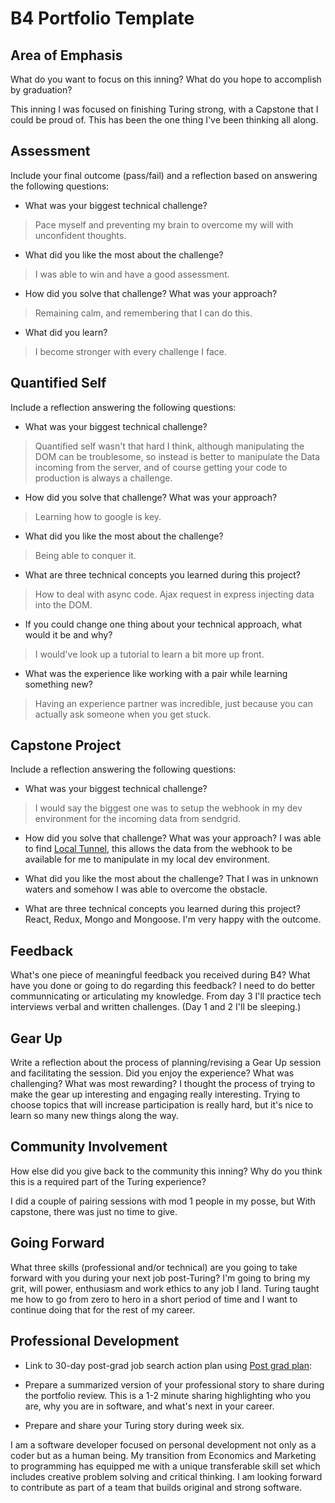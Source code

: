 # B4 Portfolio Template

## Area of Emphasis

What do you want to focus on this inning? What do you hope to accomplish by graduation?

This inning I was focused on finishing Turing strong, with a Capstone that I could be proud of. This has been the one thing I've been thinking all along.


## Assessment

Include your final outcome (pass/fail) and a reflection based on answering the following questions:

* What was your biggest technical challenge?
> Pace myself and preventing my brain to overcome my will with unconfident thoughts.

* What did you like the most about the challenge?
> I was able to win and have a good assessment.

* How did you solve that challenge? What was your approach?
> Remaining calm, and remembering that I can do this.

* What did you learn?
> I become stronger with every challenge I face.

## Quantified Self

Include a reflection answering the following questions:

* What was your biggest technical challenge?
> Quantified self wasn't that hard I think, although manipulating the DOM can be troublesome, so instead
> is better to manipulate the Data incoming from the server, and of course getting your code to production is
> always a challenge.

* How did you solve that challenge? What was your approach?
> Learning how to google is key.

* What did you like the most about the challenge?
> Being able to conquer it.

* What are three technical concepts you learned during this project?
> How to deal with async code.
> Ajax request in express
> injecting data into the DOM.


* If you could change one thing about your technical approach, what would it be and why?
> I would've look up a tutorial to learn a bit more up front.

* What was the experience like working with a pair while learning something new?
> Having an experience partner was incredible, just because you can actually ask someone when you get stuck.

## Capstone Project

Include a reflection answering the following questions:

* What was your biggest technical challenge?
> I would say the biggest one was to setup the webhook in my dev environment for the incoming data from sendgrid.

* How did you solve that challenge? What was your approach?
I was able to find [Local Tunnel](https://localtunnel.github.io/www/), this allows the data from the webhook to be available for me to manipulate in my local dev environment.

* What did you like the most about the challenge?
That I was in unknown waters and somehow I was able to overcome the obstacle.

* What are three technical concepts you learned during this project?
React, Redux, Mongo and Mongoose. I'm very happy with the outcome.

## Feedback

What's one piece of meaningful feedback you received during B4? What have you done or going to do regarding this feedback?
I need to do better communnicating or articulating my knowledge. From day 3 I'll practice tech interviews verbal and written challenges. (Day 1 and 2 I'll be sleeping.)

## Gear Up

Write a reflection about the process of planning/revising a Gear Up session and facilitating the session. Did you enjoy the experience? What was challenging? What was most rewarding?
I thought the process of trying to make the gear up interesting and engaging really interesting. Trying to choose topics that will increase participation is really hard, but it's nice to learn so many new things along the way.

## Community Involvement

How else did you give back to the community this inning? Why do you think this is a required part of the Turing experience?

I did a couple of pairing sessions with mod 1 people in my posse, but With capstone, there was just no time to give.

## Going Forward

What three skills (professional and/or technical) are you going to take forward with you during your next job post-Turing?
I'm going to bring my grit, will power, enthusiasm and work ethics to any job I land. Turing taught me how to go from zero to hero in a short period of time and I want to continue doing that for the rest of my career.

## Professional Development

* Link to 30-day post-grad job search action plan using [Post grad plan](https://gist.github.com/chantal66/0672e33f69ae71538da76100e512ea00):

* Prepare a summarized version of your professional story to share during the portfolio review. This is a 1-2 minute sharing highlighting who you are, why you are in software, and what's next in your career.
* Prepare and share your Turing story during week six.

I am a software developer focused on personal development not only as a coder but as a human being. My transition from Economics and Marketing to programming has equipped me with a unique transferable skill set which includes creative problem solving and critical thinking.  I am looking forward to contribute as part of a team that builds original and strong software.
